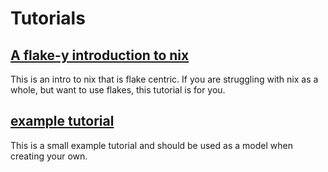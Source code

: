 # Tutorials
## [A flake-y introduction to nix](a_flakey_introduction_to_nix)
This is an intro to nix that is flake centric. If you are struggling with nix as a whole, but want to use flakes, this tutorial is for you.
## [example tutorial](example_tutorial)
This is a small example tutorial and should be used as a model when creating your own.
